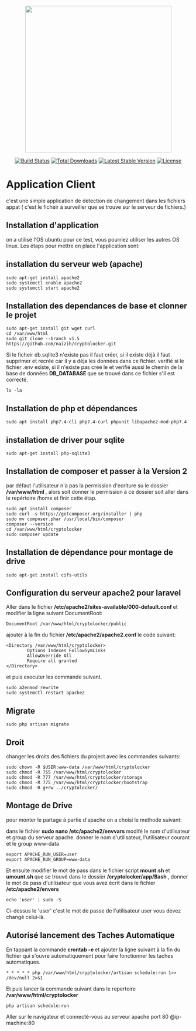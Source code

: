 <p align="center"><a href="https://laravel.com" target="_blank"><img src="https://raw.githubusercontent.com/laravel/art/master/logo-lockup/5%20SVG/2%20CMYK/1%20Full%20Color/laravel-logolockup-cmyk-red.svg" width="400"></a></p>

<p align="center">
<a href="https://travis-ci.org/laravel/framework"><img src="https://travis-ci.org/laravel/framework.svg" alt="Build Status"></a>
<a href="https://packagist.org/packages/laravel/framework"><img src="https://img.shields.io/packagist/dt/laravel/framework" alt="Total Downloads"></a>
<a href="https://packagist.org/packages/laravel/framework"><img src="https://img.shields.io/packagist/v/laravel/framework" alt="Latest Stable Version"></a>
<a href="https://packagist.org/packages/laravel/framework"><img src="https://img.shields.io/packagist/l/laravel/framework" alt="License"></a>
</p>

# Application Client
c'est une simple application de detection de changement dans les fichiers appat ( c'est le ficheir à surveiller que se trouve  sur le serveur de fichiers.)



## Installation d'application
on a utilisé l'OS ubuntu pour ce test, vous pourriez utiliser les autres OS linux.
Les étaps pour mettre en place l'application sont:


## installation du serveur web (apache)
```
sudo apt-get install apache2
sudo systemctl enable apache2
sudo systemctl start apache2

```

## Installation des dependances de base et clonner le projet
```
sudo apt-get install git wget curl
cd /var/www/html
sudo git clone --branch v1.5 https://github.com/naizih/cryptolocker.git
```

Si le ficheir db.sqlite3 n'existe pas il faut créer, si il existe déjà il faut supprimer et recrée car il y a déja les données dans ce fichier.
verifié si le fichier .env existe, si il n'existe pas créé le et verifié aussi le chemin de la base de données  <strong> DB_DATABASE </strong> que se trouvé dans ce fichier s'il est correcté.
```
ls -la
```



## Installation de php et dépendances
```
sudo apt install php7.4-cli php7.4-curl phpunit libapache2-mod-php7.4

```

## installation de driver pour sqlite
```
sudo apt-get install php-sqlite3 

```

## Installation de composer et passer à la Version 2

par défaut l'utilisateur n'a pas la permission d'ecriture su le dossier <strong> /var/www/html </strong>, alors soit donner le permission à ce dossier soit aller dans le repértoire /home et finir cette étap.
```
sudo apt install composer
sudo curl -s https://getcomposer.org/installer | php
sudo mv composer.phar /usr/local/bin/composer
composer --version
cd /var/www/html/cryptolocker
sudo composer update
```


## Installation de dépendance pour montage de drive 
```
sudo apt-get install cifs-utils 
```


## Configuration du serveur apache2 pour laravel
Aller dans le fichier <strong> /etc/apache2/sites-available/000-default.conf </strong> et modifier la ligne suivant DocumentRoot:
```
DocumentRoot /var/www/html/cryptolocker/public
```

ajouter à la fin du fichier <strong> /etc/apache2/apache2.conf </strong>  le code suivant: 
```
<Directory /var/www/html/cryptolocker>
        Options Indexes FollowSymLinks
        AllowOverride All
        Require all granted
</Directory>
```

et puis executer les commande suivant.
```
sudo a2enmod rewrite
sudo systemctl restart apache2
```


## Migrate
```
sudo php artisan migrate
```

## Droit
changer les droits des fichiers du project avec les commandes suivants:
```
sudo chown -R $USER:www-data /var/www/html/cryptolocker
sudo chmod -R 755 /var/www/html/cryptolocker
sudo chmod -R 777 /var/www/html/cryptolocker/storage
sudo chmod -R 775 /var/www/html/cryptolocker/bootstrap
sudo chmod -R g+rw ../cryptolocker/
```



## Montage de Drive

pour monter le partage à partie d'apache on a choisi le methode suivant:

dans le fichier <strong> sudo nano /etc/apache2/envvars </strong> modifé le nom d'utilisateur et group du serveur apache.
donner le nom d'utilisateur, l'utilisateur courant et le group www-data

```
export APACHE_RUN_USER=user
export APACHE_RUN_GROUP=www-data

```
Et ensuite modifier le mot de pass dans le fichier script <strong> mount.sh </strong> et <strong> umount.sh </strong> que se trouvé dans le dossier <strong> /cryptolocker/app/Bash </strong>, donner le mot de pass d'utilisateur que vous avez écrit dans le fichier <strong> /etc/apache2/envers </strong>

```
echo 'user' | sudo -S
```
Ci-dessus le 'user' c'est le mot de passe de l'utilisateur user vous devez changé celui-là.



## Autorisé lancement des Taches Automatique

En tappant la commande <strong> crontab -e </strong> et ajouter la ligne suivant à la fin du fichier qui s'ouvre automatiquement pour faire fonctionner les taches automatiques.
```
* * * * * php /var/www/html/cryptolocker/artisan schedule:run 1>> /dev/null 2>&1
```

Et puis lancer la commande suivant dans le repertoire <strong> /var/www/html/cryptolocker </strong>
```
php artisan schedule:run
```
Aller sur le navigateur et connecté-vous au serveur apache port 80
@ip-machine:80
